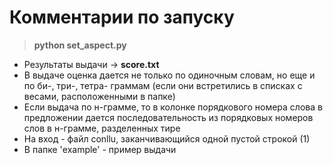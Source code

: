 # Комментарии по запуску

> **python set_aspect.py**

* Результаты выдачи -> **score.txt**
* В выдаче оценка дается не только по одиночным словам, но еще и по би-, три-, тетра- граммам (если они встретились в списках с весами, расположенными в папке)
* Если выдача по н-грамме, то в колонке порядкового номера слова в предложении дается последовательность из порядковых номеров слов в н-грамме, разделенных тире
* На вход - файл conllu, заканчивающийся одной пустой строкой (1)
* В папке 'example' - пример выдачи

